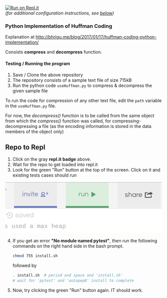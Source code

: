[![Run on Repl.it](https://repl.it/badge/github/kgashok/huffman-coding)](https://repl.it/github/kgashok/huffman-coding)  
_(for additional configuration instructions, see [below](https://github.com/kgashok/huffman-coding#repo-to-repl))_

### Python Implementation of Huffman Coding

Explanation at http://bhrigu.me/blog/2017/01/17/huffman-coding-python-implementation/

Consists **compress** and **decompress** function.


#### Testing / Running the program

1. Save / Clone the above repository
2. The repository consists of a sample text file of size 715kB
3. Run the python code `useHuffman.py` to compress & decompress the given sample file


To run the code for compression of any other text file, edit the `path` variable in the `useHuffman.py` file.


For now, the *decompress()* function is to be called from the same object from which the *compress()* function was called, for compressing-decompressing a file (as the encoding information is stored in the data members of the object only) 

## Repo to Repl 
1. Click on the gray **repl.it badge** above. 
2. Wait for the repo to get loaded into repl.it
3. Look for the green "Run" button at the top of the screen. Click on it and existing tests cases should run

![run](/img/runButton.png)

4. If you get an error **"No module named pytest"**, then run the following commands on the right hand side in the bash prompt. 

    ```bash
    chmod 755 install.sh
    ```
    followed by
    ```bash
    . install.sh  # period and space and 'install.sh'
    # wait for 'pytest' and 'autopep8' install to complete
    ```

5. Now, try clicking the green "Run" button again. IT should work.
